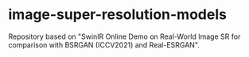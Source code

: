 # image-super-resolution-models


Repository based on "SwinIR Online Demo on Real-World Image SR for comparison with BSRGAN (ICCV2021) and Real-ESRGAN".



